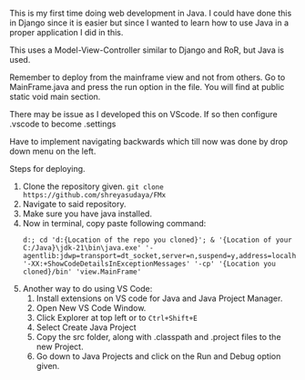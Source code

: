 This is my first time doing web development in Java. I could have done this in Django since it is easier but since I wanted to learn how to use Java in a proper application I did in this. 

This uses a Model-View-Controller similar to Django and RoR, but Java is used.

Remember to deploy from the mainframe view and not from others. Go to MainFrame.java and press the run option in the file. You will find at public static void main section.

There may be issue as I developed this on VScode. If so then configure .vscode to become .settings


Have to implement navigating backwards which till now was done by drop down menu on the left.

Steps for deploying.

1. Clone the repository given. ```git clone https://github.com/shreyasudaya/FMx```
2. Navigate to said repository.
3. Make sure you have java installed.
4. Now in terminal, copy paste following command:
   ```
   d:; cd 'd:{Location of the repo you cloned}'; & '{Location of your C:/Java}\jdk-21\bin\java.exe' '-agentlib:jdwp=transport=dt_socket,server=n,suspend=y,address=localhost:63640' '-XX:+ShowCodeDetailsInExceptionMessages' '-cp' '{Location you cloned}/bin' 'view.MainFrame'
   ```
5. Another way to do using VS Code:
    1. Install extensions on VS code for Java and Java Project Manager.
    2. Open New VS Code Window.
    3. Click Explorer at top left or to ```Ctrl+Shift+E```
    4. Select Create Java Project
    5. Copy the src folder, along with .classpath and .project files to the new Project.
    6. Go down to Java Projects and click on the Run and Debug option given.


